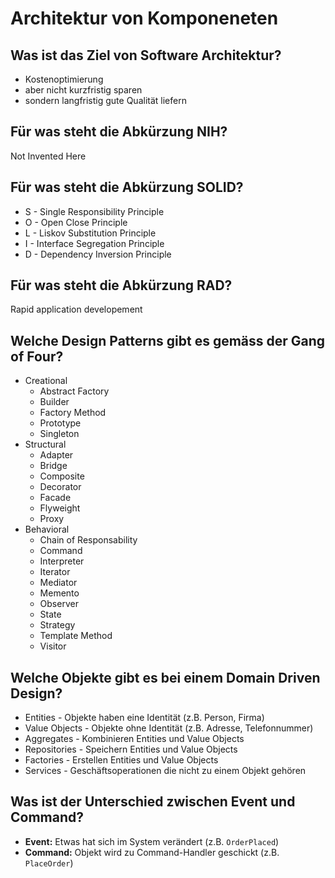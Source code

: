 # Architektur von Komponeneten

## Was ist das Ziel von Software Architektur?
* Kostenoptimierung
* aber nicht kurzfristig sparen
* sondern langfristig gute Qualität liefern

## Für was steht die Abkürzung NIH?
Not Invented Here

## Für was steht die Abkürzung SOLID?
* S - Single Responsibility Principle
* O - Open Close Principle
* L - Liskov Substitution Principle
* I - Interface Segregation Principle
* D - Dependency Inversion Principle

## Für was steht die Abkürzung RAD?
Rapid application developement

## Welche Design Patterns gibt es gemäss der Gang of Four?
* Creational
    * Abstract Factory
    * Builder
    * Factory Method
    * Prototype
    * Singleton
* Structural
    * Adapter
    * Bridge
    * Composite
    * Decorator
    * Facade
    * Flyweight
    * Proxy
* Behavioral
    * Chain of Responsability
    * Command
    * Interpreter
    * Iterator
    * Mediator
    * Memento
    * Observer
    * State
    * Strategy
    * Template Method
    * Visitor

## Welche Objekte gibt es bei einem Domain Driven Design?
* Entities - Objekte haben eine Identität (z.B. Person, Firma)
* Value Objects - Objekte ohne Identität (z.B. Adresse, Telefonnummer)
* Aggregates - Kombinieren Entities und Value Objects
* Repositories - Speichern Entities und Value Objects
* Factories - Erstellen Entities und Value Objects
* Services - Geschäftsoperationen die nicht zu einem Objekt gehören

## Was ist der Unterschied zwischen Event und Command?
* __Event:__ Etwas hat sich im System verändert (z.B. `OrderPlaced`)
* __Command:__ Objekt wird zu Command-Handler geschickt (z.B. `PlaceOrder`)

